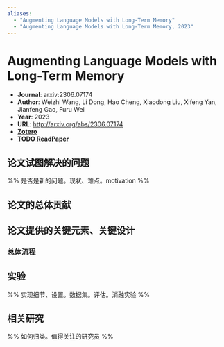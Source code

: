 ```yaml
---
aliases:
  - "Augmenting Language Models with Long-Term Memory"
  - "Augmenting Language Models with Long-Term Memory, 2023"
---
```

# Augmenting Language Models with Long-Term Memory

- **Journal**: arxiv:2306.07174
- **Author**: Weizhi Wang, Li Dong, Hao Cheng, Xiaodong Liu, Xifeng Yan, Jianfeng Gao, Furu Wei
- **Year**: 2023
- **URL**: http://arxiv.org/abs/2306.07174
- [**Zotero**](zotero://select/items/@2023AugmentingLanguageModelsWang)
- [**TODO ReadPaper**](https://readpaper.com/...)

## 论文试图解决的问题

%% 是否是新的问题。现状、难点。motivation %%

## 论文的总体贡献

## 论文提供的关键元素、关键设计

### 总体流程

## 实验

%% 实现细节、设置。数据集。评估。消融实验 %%

## 相关研究

%% 如何归类。值得关注的研究员 %%
